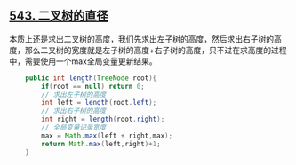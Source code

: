 ## [543. 二叉树的直径](https://leetcode-cn.com/problems/diameter-of-binary-tree/)

本质上还是求出二叉树的高度，我们先求出左子树的高度，然后求出右子树的高度，那么二叉树的宽度就是左子树的高度+右子树的高度，只不过在求高度的过程中，需要使用一个max全局变量更新结果。

~~~java
    public int length(TreeNode root){
        if(root == null) return 0;
        // 求出左子树的高度
        int left = length(root.left);
        // 求出右子树的高度
        int right = length(root.right);
        // 全局变量记录宽度
        max = Math.max(left + right,max);
        return Math.max(left,right)+1;
    }
~~~

